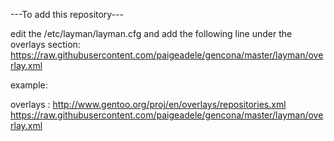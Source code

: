 ---To add this repository---

edit the /etc/layman/layman.cfg and add the following line under the overlays section:
	https://raw.githubusercontent.com/paigeadele/gencona/master/layman/overlay.xml


example: 

overlays  : http://www.gentoo.org/proj/en/overlays/repositories.xml
            https://raw.githubusercontent.com/paigeadele/gencona/master/layman/overlay.xml

